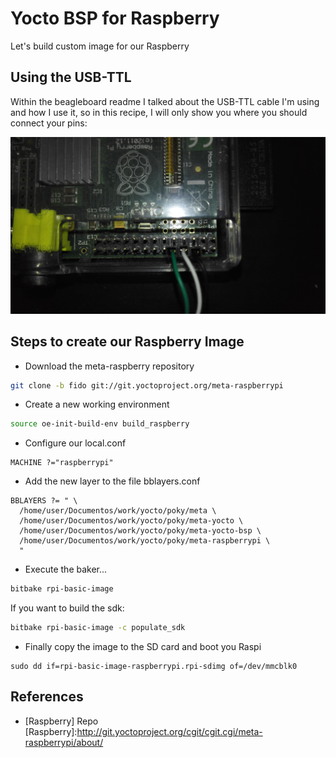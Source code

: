 # Yocto BSP for Raspberry

Let's build custom image for our Raspberry

## Using the USB-TTL

Within the beagleboard readme I talked about the USB-TTL cable I'm using and how I use it, so 
in this recipe, I will only show you where you should connect your pins:

![Serial Connection](https://raw.githubusercontent.com/cristobalrosa/embedded/master/boards/raspi/yocto/images/RaspiSerialConnection.jpg)

## Steps to create our Raspberry Image

* Download the meta-raspberry repository
```bash
git clone -b fido git://git.yoctoproject.org/meta-raspberrypi
```

* Create a new working environment
```bash
source oe-init-build-env build_raspberry
```

* Configure our local.conf
```
MACHINE ?="raspberrypi"
```
* Add the new layer to the file bblayers.conf
```
BBLAYERS ?= " \
  /home/user/Documentos/work/yocto/poky/meta \
  /home/user/Documentos/work/yocto/poky/meta-yocto \
  /home/user/Documentos/work/yocto/poky/meta-yocto-bsp \
  /home/user/Documentos/work/yocto/poky/meta-raspberrypi \
  "

```
* Execute the baker...
```bash
bitbake rpi-basic-image
```
If you want to build the sdk:
```bash
bitbake rpi-basic-image -c populate_sdk
```

* Finally copy the image to the SD card and boot you Raspi
```
sudo dd if=rpi-basic-image-raspberrypi.rpi-sdimg of=/dev/mmcblk0
```
## References
* [Raspberry] Repo
[Raspberry]:http://git.yoctoproject.org/cgit/cgit.cgi/meta-raspberrypi/about/
